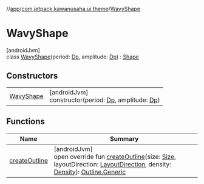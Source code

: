//[app](../../../index.md)/[com.jetpack.kawanusaha.ui.theme](../index.md)/[WavyShape](index.md)

# WavyShape

[androidJvm]\
class [WavyShape](index.md)(period: [Dp](https://developer.android.com/reference/kotlin/androidx/compose/ui/unit/Dp.html), amplitude: [Dp](https://developer.android.com/reference/kotlin/androidx/compose/ui/unit/Dp.html)) : [Shape](https://developer.android.com/reference/kotlin/androidx/compose/ui/graphics/Shape.html)

## Constructors

| | |
|---|---|
| [WavyShape](-wavy-shape.md) | [androidJvm]<br>constructor(period: [Dp](https://developer.android.com/reference/kotlin/androidx/compose/ui/unit/Dp.html), amplitude: [Dp](https://developer.android.com/reference/kotlin/androidx/compose/ui/unit/Dp.html)) |

## Functions

| Name | Summary |
|---|---|
| [createOutline](create-outline.md) | [androidJvm]<br>open override fun [createOutline](create-outline.md)(size: [Size](https://developer.android.com/reference/kotlin/androidx/compose/ui/geometry/Size.html), layoutDirection: [LayoutDirection](https://developer.android.com/reference/kotlin/androidx/compose/ui/unit/LayoutDirection.html), density: [Density](https://developer.android.com/reference/kotlin/androidx/compose/ui/unit/Density.html)): [Outline.Generic](https://developer.android.com/reference/kotlin/androidx/compose/ui/graphics/Outline.Generic.html) |
